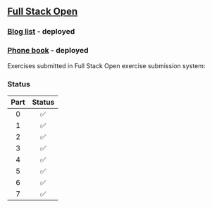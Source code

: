 ## [Full Stack Open](https://fullstackopen.com/en/)

### [Blog list](https://github.com/Oraion13/full-stack-open/tree/main/part7/bloglist) - deployed
### [Phone book](https://github.com/Oraion13/full-stack-open/tree/main/part3/phonebook) - deployed

Exercises submitted in Full Stack Open exercise submission system:

### Status

|Part  | Status|
|:----:|:-----:|
|0     |✅     |
|1     |✅     |
|2     |✅     |
|3     |✅     |
|4     |✅     |
|5     |✅     |
|6     |✅     |
|7     |✅     |
